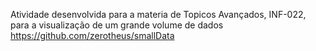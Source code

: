 Atividade desenvolvida para a materia de Topicos Avançados, INF-022, para a visualização de um grande volume de dados
https://github.com/zerotheus/smallData
